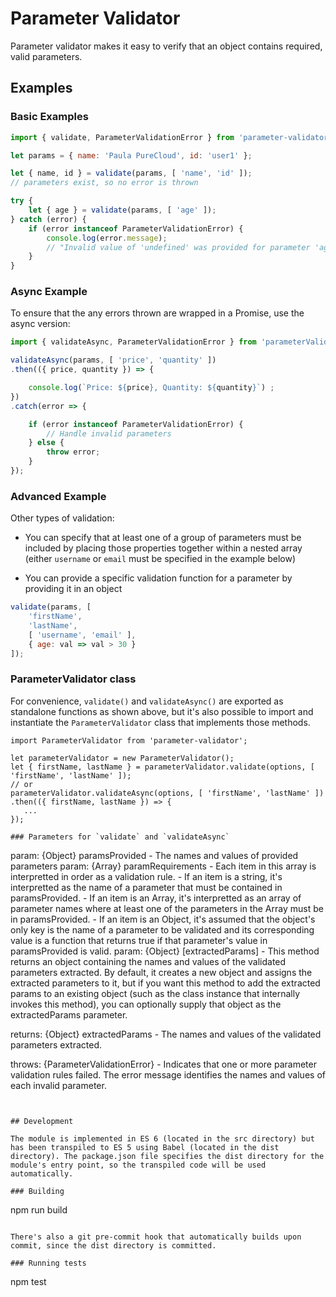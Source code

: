 # Parameter Validator

Parameter validator makes it easy to verify that an object contains required, valid parameters.

## Examples

### Basic Examples

```js
import { validate, ParameterValidationError } from 'parameter-validator';

let params = { name: 'Paula PureCloud', id: 'user1' };

let { name, id } = validate(params, [ 'name', 'id' ]);
// parameters exist, so no error is thrown

try {
    let { age } = validate(params, [ 'age' ]);
} catch (error) {
    if (error instanceof ParameterValidationError) {
        console.log(error.message);
        // "Invalid value of 'undefined' was provided for parameter 'age'."
    }
}
```

### Async Example

To ensure that the any errors thrown are wrapped in a Promise, use the async version:

```js
import { validateAsync, ParameterValidationError } from 'parameterValidator';

validateAsync(params, [ 'price', 'quantity' ])
.then(({ price, quantity }) => {

    console.log(`Price: ${price}, Quantity: ${quantity}`) ;
})
.catch(error => {

    if (error instanceof ParameterValidationError) {
        // Handle invalid parameters
    } else {
        throw error;
    }
});
```

### Advanced Example

Other types of validation:

* You can specify that at least one of a group of parameters must be included by placing those properties together within a nested array (either `username` or `email` must be specified in the example below)

* You can provide a specific validation function for a parameter by providing it in an object

```js
validate(params, [
    'firstName',
    'lastName',
    [ 'username', 'email' ],
    { age: val => val > 30 }
]);
```

### ParameterValidator class

For convenience, `validate()` and `validateAsync()` are exported as standalone functions as shown above, but it's also possible to import and instantiate the `ParameterValidator` class that implements those methods.

```
import ParameterValidator from 'parameter-validator';

let parameterValidator = new ParameterValidator();
let { firstName, lastName } = parameterValidator.validate(options, [ 'firstName', 'lastName' ]);
// or
parameterValidator.validateAsync(options, [ 'firstName', 'lastName' ])
.then(({ firstName, lastName }) => {
   ...
});

### Parameters for `validate` and `validateAsync`

```
param:   {Object}    paramsProvided    - The names and values of provided parameters
param:   {Array}     paramRequirements - Each item in this array is interpretted in order as a validation rule.
                                       - If an item is a string, it's interpretted as the name of a parameter that must be contained in paramsProvided.
                                       - If an item is an Array, it's interpretted as an array of parameter names where at least one of the
                                         parameters in the Array must be in paramsProvided.
                                       - If an item is an Object, it's assumed that the object's only key is the name of a parameter to be validated
                                         and its corresponding value is a function that returns true if that parameter's value in paramsProvided is
                                         valid.
param:   {Object}    [extractedParams] - This method returns an object containing the names and values of the validated parameters extracted.
                                         By default, it creates a new object and assigns the extracted parameters to it, but if you want this
                                         method to add the extracted params to an existing object (such as the class instance that internally
                                         invokes this method), you can optionally supply that object as the extractedParams parameter.

returns: {Object}    extractedParams   - The names and values of the validated parameters extracted.

throws:  {ParameterValidationError}    - Indicates that one or more parameter validation rules failed. The error message identifies the names and
                                         values of each invalid parameter.
```


## Development

The module is implemented in ES 6 (located in the src directory) but has been transpiled to ES 5 using Babel (located in the dist directory). The package.json file specifies the dist directory for the module's entry point, so the transpiled code will be used automatically.

### Building

```
npm run build
```

There's also a git pre-commit hook that automatically builds upon commit, since the dist directory is committed.

### Running tests

```
npm test
```

